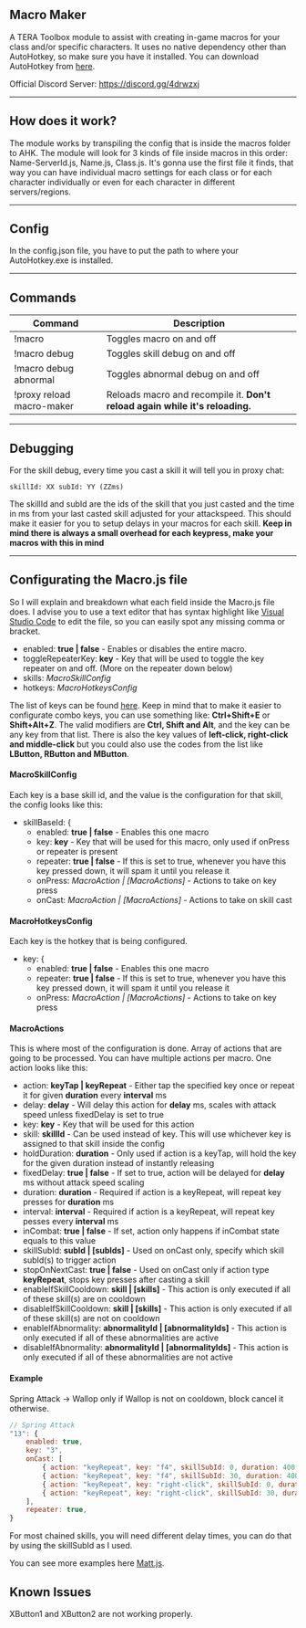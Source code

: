 ## Macro Maker

A TERA Toolbox module to assist with creating in-game macros for your class and/or specific characters. It uses no native dependency other than AutoHotkey, so make sure you have it installed. You can download AutoHotkey from [here](https://www.autohotkey.com/).

Official Discord Server: https://discord.gg/4drwzxj

---

## How does it work?

The module works by transpiling the config that is inside the macros folder to AHK. The module will look for 3 kinds of file inside macros in this order: Name-ServerId.js, Name.js, Class.js. It's gonna use the first file it finds, that way you can have individual macro settings for each class or for each character individually or even for each character in different servers/regions.

---

## Config

In the config.json file, you have to put the path to where your AutoHotkey.exe is installed. 

---

## Commands

| Command                    | Description         |
| -------------------------- |-------------------- |
| !macro                     | Toggles macro on and off |
| !macro debug               | Toggles skill debug on and off |
| !macro debug abnormal      | Toggles abnormal debug on and off |
| !proxy reload macro-maker  | Reloads macro and recompile it. **Don't reload again while it's reloading.** |

---

## Debugging

For the skill debug, every time you cast a skill it will tell you in proxy chat:
```
skillId: XX subId: YY (ZZms)
```
The skillId and subId are the ids of the skill that you just casted and the time in ms from your last casted skill adjusted for your attackspeed. This should make it easier for you to setup delays in your macros for each skill.
**Keep in mind there is always a small overhead for each keypress, make your macros with this in mind**

---

## Configurating the Macro.js file

So I will explain and breakdown what each field inside the Macro.js file does. I advise you to use a text editor that has syntax highlight like [Visual Studio Code](https://code.visualstudio.com/) to edit the file, so you can easily spot any missing comma or bracket.

* enabled: **true | false** - Enables or disables the entire macro.
* toggleRepeaterKey: **key** - Key that will be used to toggle the key repeater on and off. (More on the repeater down below)
* skills: *MacroSkillConfig*
* hotkeys: *MacroHotkeysConfig*

The list of keys can be found [here](https://www.autohotkey.com/docs/KeyList.htm). Keep in mind that to make it easier to configurate combo keys, you can use something like: **Ctrl+Shift+E** or **Shift+Alt+Z**. The valid modifiers are **Ctrl, Shift and Alt**, and the key can be any key from that list. There is also the key values of **left-click, right-click and middle-click** but you could also use the codes from the list like **LButton, RButton and MButton**.

#### MacroSkillConfig

Each key is a base skill id, and the value is the configuration for that skill, the config looks like this:

* skillBaseId: {
    * enabled: **true | false** - Enables this one macro
    * key: **key** - Key that will be used for this macro, only used if onPress or repeater is present
    * repeater: **true | false** - If this is set to true, whenever you have this key pressed down, it will spam it until you release it
    * onPress: *MacroAction | [MacroActions]* - Actions to take on key press
    * onCast: *MacroAction | [MacroActions]* - Actions to take on skill cast

#### MacroHotkeysConfig

Each key is the hotkey that is being configured.

* key: {
    * enabled: **true | false** - Enables this one macro
    * repeater: **true | false** - If this is set to true, whenever you have this key pressed down, it will spam it until you release it
    * onPress: *MacroAction | [MacroActions]* - Actions to take on key press

#### MacroActions

This is where most of the configuration is done.
Array of actions that are going to be processed. You can have multiple actions per macro. One action looks like this:

* action: **keyTap | keyRepeat** - Either tap the specified key once or repeat it for given **duration** every **interval** ms
* delay: **delay** - Will delay this action for **delay** ms, scales with attack speed unless fixedDelay is set to true
* key: **key** - Key that will be used for this action
* skill: **skillId** - Can be used instead of key. This will use whichever key is assigned to that skill inside the config
* holdDuration: **duration** - Only used if action is a keyTap, will hold the key for the given duration instead of instantly releasing
* fixedDelay: **true | false** - If set to true, action will be delayed for **delay** ms without attack speed scaling
* duration: **duration** - Required if action is a keyRepeat, will repeat key presses for **duration** ms
* interval: **interval** - Required if action is a keyRepeat, will repeat key pesses every **interval** ms
* inCombat: **true | false** - If set, action only happens if inCombat state equals to this value
* skillSubId: **subId | [subIds]** - Used on onCast only, specify which skill subId(s) to trigger action
* stopOnNextCast: **true | false** - Used on onCast only if action type **keyRepeat**, stops key presses after casting a skill
* enableIfSkillCooldown: **skill | [skills]** - This action is only executed if all of these skill(s) are on cooldown
* disableIfSkillCooldown: **skill | [skills]** - This action is only executed if all of these skill(s) are not on cooldown
* enableIfAbnormality: **abnormalityId | [abnormalityIds]** - This action is only executed if all of these abnormalities are active
* disableIfAbnormality: **abnormalityId | [abnormalityIds]** - This action is only executed if all of these abnormalities are not active

#### Example

Spring Attack -> Wallop only if Wallop is not on cooldown, block cancel it otherwise.

```JavaScript
// Spring Attack
"13": {
    enabled: true,
    key: "3",
    onCast: [
        { action: "keyRepeat", key: "f4", skillSubId: 0, duration: 400, interval: 50, delay: 1850, disableIfSkillCooldown: "25", stopOnNextCast: true },
        { action: "keyRepeat", key: "f4", skillSubId: 30, duration: 400, interval: 50, delay: 940, disableIfSkillCooldown: "25", stopOnNextCast: true },
        { action: "keyRepeat", key: "right-click", skillSubId: 0, duration: 400, interval: 50, delay: 1850, enableIfSkillCooldown: "25", stopOnNextCast: true },
        { action: "keyRepeat", key: "right-click", skillSubId: 30, duration: 400, interval: 50, delay: 940, enableIfSkillCooldown: "25", stopOnNextCast: true },
    ],
    repeater: true,
}
```
For most chained skills, you will need different delay times, you can do that by using the skillSubId as I used. 

You can see more examples here [Matt.js](https://github.com/Mkalo/macro-maker/blob/master/Matt.js).

## Known Issues

XButton1 and XButton2 are not working properly.
